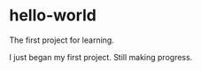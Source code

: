 # hello-world
The first project for learning.

I just began my first project. Still making progress.
